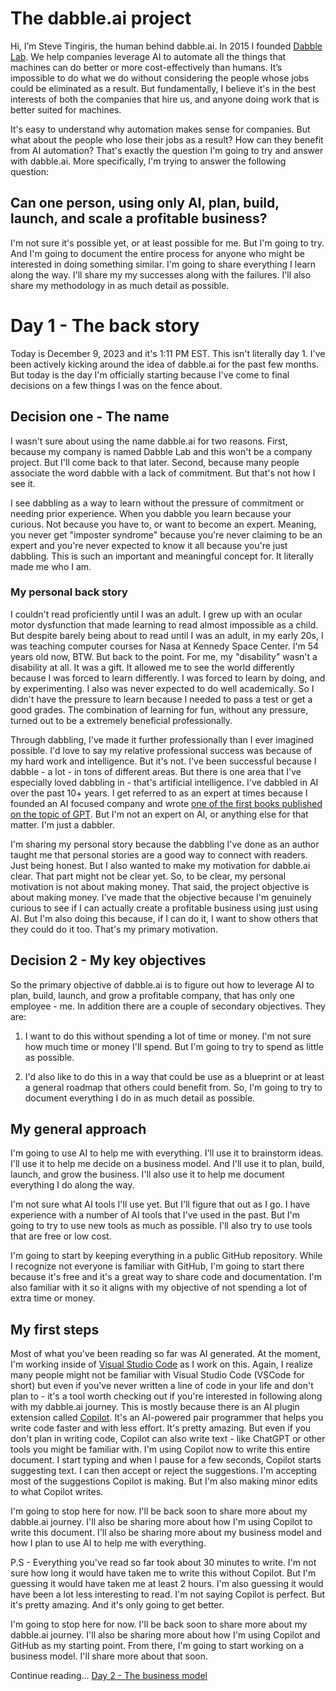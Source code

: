 # The dabble.ai project

Hi, I’m Steve Tingiris, the human behind dabble.ai. In 2015 I founded [Dabble Lab](https://dabblelab.com). We help companies leverage AI to automate all the things that machines can do better or more cost-effectively than humans. It’s impossible to do what we do without considering the people whose jobs could be eliminated as a result. But fundamentally, I believe it's in the best interests of both the companies that hire us, and anyone doing work that is better suited for machines. 

It's easy to understand why automation makes sense for companies. But what about the people who lose their jobs as a result? How can they benefit from AI automation? That's exactly the question I'm going to try and answer with dabble.ai. More specifically, I'm trying to answer the following question: 

## Can one person, using only AI, plan, build, launch, and scale a profitable business?

I'm not sure it's possible yet, or at least possible for me. But I'm going to try. And I'm going to document the entire process for anyone who might be interested in doing something similar. I'm going to share everything I learn along the way. I'll share my my successes along with the failures. I'll also share my methodology in as much detail as possible.

# Day 1 - The back story

Today is December 9, 2023 and it's 1:11 PM EST. This isn't literally day 1. I've been actively kicking around the idea of dabble.ai for the past few months. But today is the day I'm officially starting because I've come to final decisions on a few things I was on the fence about.

## Decision one - The name

I wasn't sure about using the name dabble.ai for two reasons. First, because my company is named Dabble Lab and this won't be a company project. But I'll come back to that later. Second, because many people associate the word dabble with a lack of commitment. But that's not how I see it.

I see dabbling as a way to learn without the pressure of commitment or needing prior experience. When you dabble you learn because your curious. Not because you have to, or want to become an expert. Meaning, you never get "imposter syndrome" because you're never claiming to be an expert and you're never expected to know it all because you're just dabbling. This is such an important and meaningful concept for. It literally made me who I am.

### My personal back story

I couldn't read proficiently until I was an adult. I grew up with an ocular motor dysfunction that made learning to read almost impossible as a child. But despite barely being about to read until I was an adult, in my early 20s, I was teaching computer courses for Nasa at Kennedy Space Center. I'm 54 years old now, BTW. But back to the point. For me, my "disability" wasn't a disability at all. It was a gift. It allowed me to see the world differently because I was forced to learn differently. I was forced to learn by doing, and by experimenting. I also was never expected to do well academically. So I didn't have the pressure to learn because I needed to pass a test or get a good grades. The combination of learning for fun, without any pressure, turned out to be a extremely beneficial professionally. 

Through dabbling, I've made it further professionally than I ever imagined possible. I'd love to say my relative professional success was because of my hard work and intelligence. But it's not. I've been successful because I dabble - a lot - in tons of different areas. But there is one area that I've especially loved dabbling in - that's artificial intelligence. I've dabbled in AI over the past 10+ years. I get referred to as an expert at times because I founded an AI focused company and wrote [one of the first books published on the topic of GPT](https://www.amazon.com/Exploring-GPT-3-unofficial-general-purpose-processing/dp/1800563191). But I'm not an expert on AI, or anything else for that matter. I'm just a dabbler. 

I'm sharing my personal story because the dabbling I've done as an author taught me that personal stories are a good way to connect with readers. Just being honest. But I also wanted to make my motivation for dabble.ai clear. That part might not be clear yet. So, to be clear, my personal motivation is not about making money. That said, the project objective is about making money. I've made that the objective because I'm genuinely curious to see if I can actually create a profitable business using just using AI. But I'm also doing this because, if I can do it, I want to show others that they could do it too. That's my primary motivation.

## Decision 2 - My key objectives

So the primary objective of dabble.ai is to figure out how to leverage AI to plan, build, launch, and grow a profitable company, that has only one employee - me. In addition there are a couple of secondary objectives. They are:

1. I want to do this without spending a lot of time or money. I'm not sure how much time or money I'll spend. But I'm going to try to spend as little as possible. 

2. I'd also like to do this in a way that could be use as a blueprint or at least a general roadmap that others could benefit from. So, I'm going to try to document everything I do in as much detail as possible.

## My general approach

I'm going to use AI to help me with everything. I'll use it to brainstorm ideas. I'll use it to help me decide on a business model. And I'll use it to plan, build, launch, and grow the business. I'll also use it to help me document everything I do along the way.

I'm not sure what AI tools I'll use yet. But I'll figure that out as I go. I have experience with a number of AI tools that I've used in the past. But I'm going to try to use new tools as much as possible. I'll also try to use tools that are free or low cost. 

I'm going to start by keeping everything in a public GitHub repository. While I recognize not everyone is familiar with GitHub, I'm going to start there because it's free and it's a great way to share code and documentation. I'm also familiar with it so it aligns with my objective of not spending a lot of extra time or money.

## My first steps

Most of what you've been reading so far was AI generated. At the moment, I'm working inside of [Visual Studio Code](https://code.visualstudio.com/) as I work on this. Again, I realize many people might not be familiar with Visual Studio Code (VSCode for short) but even if you've never written a line of code in your life and don't plan to - it's a tool worth checking out if you're interested in following along with my dabble.ai journey. This is mostly because there is an AI plugin extension called [Copilot](https://copilot.github.com/). It's an AI-powered pair programmer that helps you write code faster and with less effort. It's pretty amazing. But even if you don't plan in writing code, Copilot can also write text - like ChatGPT or other tools you might be familiar with. I'm using Copilot now to write this entire document. I start typing and when I pause for a few seconds, Copilot starts suggesting text. I can then accept or reject the suggestions. I'm accepting most of the suggestions Copilot is making. But I'm also making minor edits to what Copilot writes.

I'm going to stop here for now. I'll be back soon to share more about my dabble.ai journey. I'll also be sharing more about how I'm using Copilot to write this document. I'll also be sharing more about my business model and how I plan to use AI to help me with everything.

P.S - Everything you've read so far took about 30 minutes to write. I'm not sure how long it would have taken me to write this without Copilot. But I'm guessing it would have taken me at least 2 hours. I'm also guessing it would have been a lot less interesting to read. I'm not saying Copilot is perfect. But it's pretty amazing. And it's only going to get better. 

I'm going to stop here for now. I'll be back soon to share more about my dabble.ai journey. I'll also be sharing more about how I'm using Copilot and GitHub as my starting point. From there, I'm going to start working on a business model. I'll share more about that soon.

Continue reading... [Day 2 - The business model](../DAY2.md)

